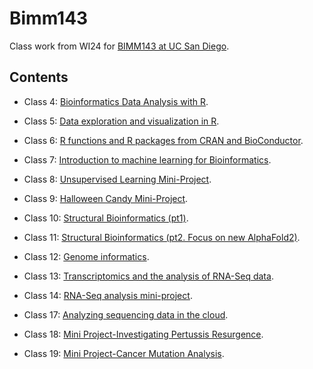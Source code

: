 # Bimm143
Class work from WI24 for [BIMM143 at UC San Diego](https://bioboot.github.io/bimm143_W24/).

## Contents
- Class 4: [Bioinformatics Data Analysis with R](https://github.com/mguerecaa/bimm143/blob/main/class04/class04.pdf).

- Class 5: [Data exploration and visualization in R](https://github.com/mguerecaa/bimm143/blob/main/class05/class05.pdf).
  
- Class 6: [R functions and R packages from CRAN and BioConductor](https://github.com/mguerecaa/bimm143/blob/main/class06/class06.pdf).
  
- Class 7: [Introduction to machine learning for Bioinformatics](https://github.com/mguerecaa/bimm143/blob/main/class07/class07.pdf).
  
- Class 8: [Unsupervised Learning Mini-Project](https://github.com/mguerecaa/bimm143/blob/main/class08/class08.pdf).

- Class 9: [Halloween Candy Mini-Project]().

- Class 10: [Structural Bioinformatics (pt1)]().

- Class 11: [Structural Bioinformatics (pt2. Focus on new AlphaFold2)]().

- Class 12: [Genome informatics]().

- Class 13: [Transcriptomics and the analysis of RNA-Seq data]().

- Class 14: [RNA-Seq analysis mini-project]().

- Class 17: [Analyzing sequencing data in the cloud]().

- Class 18: [Mini Project-Investigating Pertussis Resurgence]().

- Class 19: [Mini Project-Cancer Mutation Analysis]().
